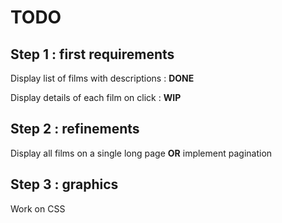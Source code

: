 # TODO

## Step 1 : first requirements
Display list of films with descriptions : **DONE**

Display details of each film on click : **WIP**

## Step 2 : refinements
Display all films on a single long page **OR** implement pagination
 
## Step 3 : graphics
Work on CSS 